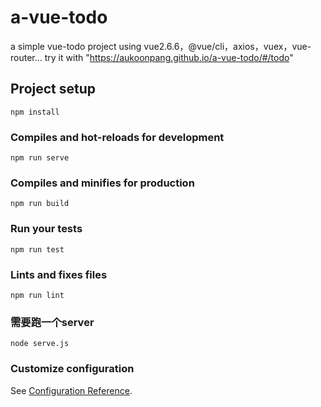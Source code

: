 # a-vue-todo
a simple vue-todo project using vue2.6.6，@vue/cli，axios，vuex，vue-router...
try it with "https://aukoonpang.github.io/a-vue-todo/#/todo"



## Project setup
```
npm install
```

### Compiles and hot-reloads for development
```
npm run serve
```

### Compiles and minifies for production
```
npm run build
```

### Run your tests
```
npm run test
```

### Lints and fixes files
```
npm run lint
```
### 需要跑一个server
```
node serve.js
```

### Customize configuration
See [Configuration Reference](https://cli.vuejs.org/config/).